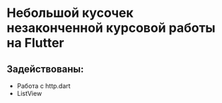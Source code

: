# Небольшой кусочек незаконченной курсовой работы на Flutter

## Задействованы:

- Работа с http.dart
- ListView
